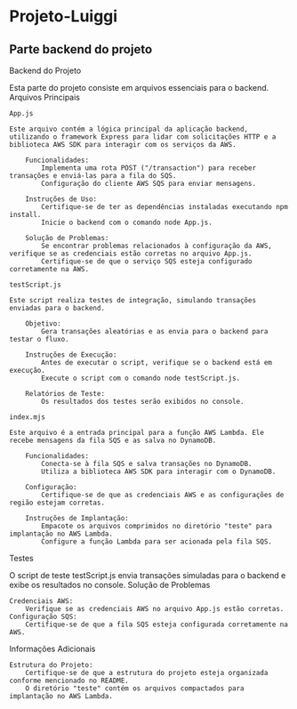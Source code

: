 # Projeto-Luiggi

## Parte backend do projeto

Backend do Projeto

Esta parte do projeto consiste em arquivos essenciais para o backend.
Arquivos Principais

    App.js

    Este arquivo contém a lógica principal da aplicação backend, utilizando o framework Express para lidar com solicitações HTTP e a biblioteca AWS SDK para interagir com os serviços da AWS.

        Funcionalidades:
            Implementa uma rota POST ("/transaction") para receber transações e enviá-las para a fila do SQS.
            Configuração do cliente AWS SQS para enviar mensagens.

        Instruções de Uso:
            Certifique-se de ter as dependências instaladas executando npm install.
            Inicie o backend com o comando node App.js.

        Solução de Problemas:
            Se encontrar problemas relacionados à configuração da AWS, verifique se as credenciais estão corretas no arquivo App.js.
            Certifique-se de que o serviço SQS esteja configurado corretamente na AWS.

    testScript.js

    Este script realiza testes de integração, simulando transações enviadas para o backend.

        Objetivo:
            Gera transações aleatórias e as envia para o backend para testar o fluxo.

        Instruções de Execução:
            Antes de executar o script, verifique se o backend está em execução.
            Execute o script com o comando node testScript.js.

        Relatórios de Teste:
            Os resultados dos testes serão exibidos no console.

    index.mjs

    Este arquivo é a entrada principal para a função AWS Lambda. Ele recebe mensagens da fila SQS e as salva no DynamoDB.

        Funcionalidades:
            Conecta-se à fila SQS e salva transações no DynamoDB.
            Utiliza a biblioteca AWS SDK para interagir com o DynamoDB.

        Configuração:
            Certifique-se de que as credenciais AWS e as configurações de região estejam corretas.

        Instruções de Implantação:
            Empacote os arquivos comprimidos no diretório "teste" para implantação no AWS Lambda.
            Configure a função Lambda para ser acionada pela fila SQS.

Testes

O script de teste testScript.js envia transações simuladas para o backend e exibe os resultados no console.
Solução de Problemas

    Credenciais AWS:
        Verifique se as credenciais AWS no arquivo App.js estão corretas.
    Configuração SQS:
        Certifique-se de que a fila SQS esteja configurada corretamente na AWS.

Informações Adicionais

    Estrutura do Projeto:
        Certifique-se de que a estrutura do projeto esteja organizada conforme mencionado no README.
        O diretório "teste" contém os arquivos compactados para implantação no AWS Lambda.
